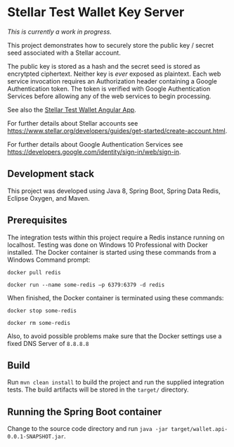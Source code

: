 # Stellar Test Wallet Key Server 

*This is currently a work in progress.*

This project demonstrates how to securely store the public key / secret seed associated with a Stellar account.  
 
The public key is stored as a hash and the secret seed is stored as encrytpted ciphertext. Neither key is _ever_ exposed as plaintext. Each web service invocation requires an Authorization header containing a Google Authentication token. The token is verified with Google Authentication Services before allowing any of the web services to begin processing.

See also the [Stellar Test Wallet Angular App](https://github.com/programming4phone/StellarTestWalletNgApp "Stellar Test Wallet Angular App").

For further details about Stellar accounts see <https://www.stellar.org/developers/guides/get-started/create-account.html>.

For further details about Google Authentication Services see <https://developers.google.com/identity/sign-in/web/sign-in>.

## Development stack

This project was developed using Java 8, Spring Boot, Spring Data Redis, Eclipse Oxygen, and Maven. 

## Prerequisites

The integration tests within this project require a Redis instance running on localhost. Testing was done on Windows 10 Professional with Docker installed. The Docker container is started using these commands from a Windows Command prompt:

`docker pull redis`

`docker run --name some-redis –p 6379:6379 -d redis`

When finished, the Docker container is terminated using these commands:

`docker stop some-redis`

`docker rm some-redis`

Also, to avoid possible problems make sure that the Docker settings use a fixed DNS Server of `8.8.8.8`

## Build

Run `mvn clean install` to build the project and run the supplied integration tests. The build artifacts will be stored in the `target/` directory. 

## Running the Spring Boot container
Change to the source code directory and run `java -jar target/wallet.api-0.0.1-SNAPSHOT.jar`.
